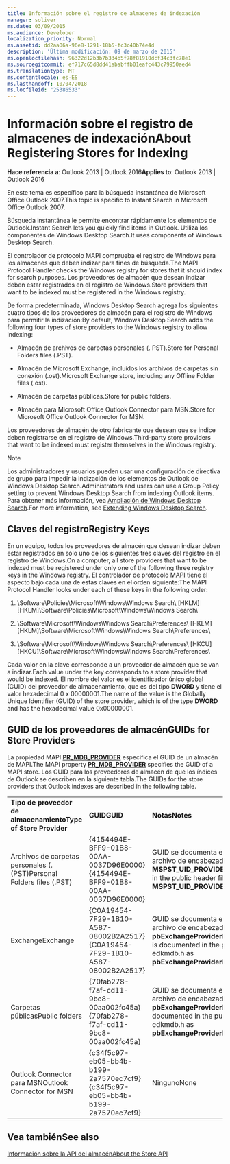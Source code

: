 ```yaml
---
title: Información sobre el registro de almacenes de indexación
manager: soliver
ms.date: 03/09/2015
ms.audience: Developer
localization_priority: Normal
ms.assetid: dd2aa06a-96e8-1291-18b5-fc3c40b74e4d
description: 'Última modificación: 09 de marzo de 2015'
ms.openlocfilehash: 96322d12b3b7b334b5f78f81910dcf34c3fc78e1
ms.sourcegitcommit: ef717c65d8dd41ababffb01eafc443c79950aed4
ms.translationtype: MT
ms.contentlocale: es-ES
ms.lasthandoff: 10/04/2018
ms.locfileid: "25386533"
---
```

# <a name="about-registering-stores-for-indexing"></a><span data-ttu-id="5a035-103">Información sobre el registro de almacenes de indexación</span><span class="sxs-lookup"><span data-stu-id="5a035-103">About Registering Stores for Indexing</span></span>

  
  
<span data-ttu-id="5a035-104">**Hace referencia a**: Outlook 2013 | Outlook 2016</span><span class="sxs-lookup"><span data-stu-id="5a035-104">**Applies to**: Outlook 2013 | Outlook 2016</span></span> 
  
<span data-ttu-id="5a035-105">En este tema es específico para la búsqueda instantánea de Microsoft Office Outlook 2007.</span><span class="sxs-lookup"><span data-stu-id="5a035-105">This topic is specific to Instant Search in Microsoft Office Outlook 2007.</span></span>
  
<span data-ttu-id="5a035-106">Búsqueda instantánea le permite encontrar rápidamente los elementos de Outlook.</span><span class="sxs-lookup"><span data-stu-id="5a035-106">Instant Search lets you quickly find items in Outlook.</span></span> <span data-ttu-id="5a035-107">Utiliza los componentes de Windows Desktop Search.</span><span class="sxs-lookup"><span data-stu-id="5a035-107">It uses components of Windows Desktop Search.</span></span>
  
<span data-ttu-id="5a035-108">El controlador de protocolo MAPI comprueba el registro de Windows para los almacenes que deben indizar para fines de búsqueda.</span><span class="sxs-lookup"><span data-stu-id="5a035-108">The MAPI Protocol Handler checks the Windows registry for stores that it should index for search purposes.</span></span> <span data-ttu-id="5a035-109">Los proveedores de almacén que desean indizar deben estar registrados en el registro de Windows.</span><span class="sxs-lookup"><span data-stu-id="5a035-109">Store providers that want to be indexed must be registered in the Windows registry.</span></span>
  
<span data-ttu-id="5a035-110">De forma predeterminada, Windows Desktop Search agrega los siguientes cuatro tipos de los proveedores de almacén para el registro de Windows para permitir la indización:</span><span class="sxs-lookup"><span data-stu-id="5a035-110">By default, Windows Desktop Search adds the following four types of store providers to the Windows registry to allow indexing:</span></span>
  
- <span data-ttu-id="5a035-111">Almacén de archivos de carpetas personales (. PST).</span><span class="sxs-lookup"><span data-stu-id="5a035-111">Store for Personal Folders files (.PST).</span></span>
    
-  <span data-ttu-id="5a035-112">Almacén de Microsoft Exchange, incluidos los archivos de carpetas sin conexión (.ost).</span><span class="sxs-lookup"><span data-stu-id="5a035-112">Microsoft Exchange store, including any Offline Folder files (.ost).</span></span> 
    
-  <span data-ttu-id="5a035-113">Almacén de carpetas públicas.</span><span class="sxs-lookup"><span data-stu-id="5a035-113">Store for public folders.</span></span> 
    
-  <span data-ttu-id="5a035-114">Almacén para Microsoft Office Outlook Connector para MSN.</span><span class="sxs-lookup"><span data-stu-id="5a035-114">Store for Microsoft Office Outlook Connector for MSN.</span></span> 
    
 <span data-ttu-id="5a035-115">Los proveedores de almacén de otro fabricante que desean que se indice deben registrarse en el registro de Windows.</span><span class="sxs-lookup"><span data-stu-id="5a035-115">Third-party store providers that want to be indexed must register themselves in the Windows registry.</span></span> 
  
> [!NOTE]
> <span data-ttu-id="5a035-116">Los administradores y usuarios pueden usar una configuración de directiva de grupo para impedir la indización de los elementos de Outlook de Windows Desktop Search.</span><span class="sxs-lookup"><span data-stu-id="5a035-116">Administrators and users can use a Group Policy setting to prevent Windows Desktop Search from indexing Outlook items.</span></span> <span data-ttu-id="5a035-117">Para obtener más información, vea [Ampliación de Windows Desktop Search](https://msdn.microsoft.com/library/2eab146a-8516-4b95-b73c-ca7f980ba233%28Office.15%29.aspx).</span><span class="sxs-lookup"><span data-stu-id="5a035-117">For more information, see [Extending Windows Desktop Search](https://msdn.microsoft.com/library/2eab146a-8516-4b95-b73c-ca7f980ba233%28Office.15%29.aspx).</span></span> 
  
## <a name="registry-keys"></a><span data-ttu-id="5a035-118">Claves del registro</span><span class="sxs-lookup"><span data-stu-id="5a035-118">Registry Keys</span></span>

<span data-ttu-id="5a035-119">En un equipo, todos los proveedores de almacén que desean indizar deben estar registrados en sólo uno de los siguientes tres claves del registro en el registro de Windows.</span><span class="sxs-lookup"><span data-stu-id="5a035-119">On a computer, all store providers that want to be indexed must be registered under only one of the following three registry keys in the Windows registry.</span></span> <span data-ttu-id="5a035-120">El controlador de protocolo MAPI tiene el aspecto bajo cada una de estas claves en el orden siguiente:</span><span class="sxs-lookup"><span data-stu-id="5a035-120">The MAPI Protocol Handler looks under each of these keys in the following order:</span></span>
  
1. <span data-ttu-id="5a035-121">\Software\Policies\Microsoft\Windows\Windows Search\ [HKLM]</span><span class="sxs-lookup"><span data-stu-id="5a035-121">[HKLM]\Software\Policies\Microsoft\Windows\Windows Search\\</span></span>
    
2. <span data-ttu-id="5a035-122">\Software\Microsoft\Windows\Windows Search\Preferences\ [HKLM]</span><span class="sxs-lookup"><span data-stu-id="5a035-122">[HKLM]\Software\Microsoft\Windows\Windows Search\Preferences\\</span></span>
    
3. <span data-ttu-id="5a035-123">\Software\Microsoft\Windows\Windows Search\Preferences\ [HKCU]</span><span class="sxs-lookup"><span data-stu-id="5a035-123">[HKCU]\Software\Microsoft\Windows\Windows Search\Preferences\\</span></span>
    
 <span data-ttu-id="5a035-124">Cada valor en la clave corresponde a un proveedor de almacén que se van a indizar.</span><span class="sxs-lookup"><span data-stu-id="5a035-124">Each value under the key corresponds to a store provider that would be indexed.</span></span> <span data-ttu-id="5a035-125">El nombre del valor es el identificador único global (GUID) del proveedor de almacenamiento, que es del tipo **DWORD** y tiene el valor hexadecimal 0 x 00000001.</span><span class="sxs-lookup"><span data-stu-id="5a035-125">The name of the value is the Globally Unique Identifier (GUID) of the store provider, which is of the type **DWORD** and has the hexadecimal value 0x00000001.</span></span> 
  
## <a name="guids-for-store-providers"></a><span data-ttu-id="5a035-126">GUID de los proveedores de almacén</span><span class="sxs-lookup"><span data-stu-id="5a035-126">GUIDs for Store Providers</span></span>

<span data-ttu-id="5a035-127">La propiedad MAPI **[PR_MDB_PROVIDER](pidtagstoreprovider-canonical-property.md)** especifica el GUID de un almacén de MAPI.</span><span class="sxs-lookup"><span data-stu-id="5a035-127">The MAPI property **[PR_MDB_PROVIDER](pidtagstoreprovider-canonical-property.md)** specifies the GUID of a MAPI store.</span></span> <span data-ttu-id="5a035-128">Los GUID para los proveedores de almacén de que los índices de Outlook se describen en la siguiente tabla.</span><span class="sxs-lookup"><span data-stu-id="5a035-128">The GUIDs for the store providers that Outlook indexes are described in the following table.</span></span> 
  
||||
|:-----|:-----|:-----|
|<span data-ttu-id="5a035-129">**Tipo de proveedor de almacenamiento**</span><span class="sxs-lookup"><span data-stu-id="5a035-129">**Type of Store Provider**</span></span> <br/> |<span data-ttu-id="5a035-130">**GUID**</span><span class="sxs-lookup"><span data-stu-id="5a035-130">**GUID**</span></span> <br/> |<span data-ttu-id="5a035-131">**Notas**</span><span class="sxs-lookup"><span data-stu-id="5a035-131">**Notes**</span></span> <br/> |
|<span data-ttu-id="5a035-132">Archivos de carpetas personales (. (PST)</span><span class="sxs-lookup"><span data-stu-id="5a035-132">Personal Folders files (.PST)</span></span>  <br/> |<span data-ttu-id="5a035-133">{4154494E-BFF9-01B8-00AA-0037D96E0000}</span><span class="sxs-lookup"><span data-stu-id="5a035-133">{4154494E-BFF9-01B8-00AA-0037D96E0000}</span></span>  <br/> |<span data-ttu-id="5a035-134">GUID se documenta en el mspst.h del archivo de encabezado público como **MSPST_UID_PROVIDER**</span><span class="sxs-lookup"><span data-stu-id="5a035-134">GUID is documented in the public header file mspst.h as **MSPST_UID_PROVIDER**</span></span> <br/> |
|<span data-ttu-id="5a035-135">Exchange</span><span class="sxs-lookup"><span data-stu-id="5a035-135">Exchange</span></span>  <br/> |<span data-ttu-id="5a035-136">{C0A19454-7F29-1B10-A587-08002B2A2517}</span><span class="sxs-lookup"><span data-stu-id="5a035-136">{C0A19454-7F29-1B10-A587-08002B2A2517}</span></span>  <br/> |<span data-ttu-id="5a035-137">GUID se documenta en el edkmdb.h del archivo de encabezado público como **pbExchangeProviderPrimaryUserGuid**</span><span class="sxs-lookup"><span data-stu-id="5a035-137">GUID is documented in the public header file edkmdb.h as **pbExchangeProviderPrimaryUserGuid**</span></span> <br/> |
|<span data-ttu-id="5a035-138">Carpetas públicas</span><span class="sxs-lookup"><span data-stu-id="5a035-138">Public folders</span></span>  <br/> |<span data-ttu-id="5a035-139">{70fab278-f7af-cd11-9bc8-00aa002fc45a}</span><span class="sxs-lookup"><span data-stu-id="5a035-139">{70fab278-f7af-cd11-9bc8-00aa002fc45a}</span></span>  <br/> |<span data-ttu-id="5a035-140">GUID se documenta en el edkmdb.h del archivo de encabezado público como **pbExchangeProviderPublicGuid**</span><span class="sxs-lookup"><span data-stu-id="5a035-140">GUID is documented in the public header file edkmdb.h as **pbExchangeProviderPublicGuid**</span></span> <br/> |
|<span data-ttu-id="5a035-141">Outlook Connector para MSN</span><span class="sxs-lookup"><span data-stu-id="5a035-141">Outlook Connector for MSN</span></span>  <br/> |<span data-ttu-id="5a035-142">{c34f5c97-eb05-bb4b-b199-2a7570ec7cf9}</span><span class="sxs-lookup"><span data-stu-id="5a035-142">{c34f5c97-eb05-bb4b-b199-2a7570ec7cf9}</span></span>  <br/> |<span data-ttu-id="5a035-143">Ninguno</span><span class="sxs-lookup"><span data-stu-id="5a035-143">None</span></span>  <br/> |
   
## <a name="see-also"></a><span data-ttu-id="5a035-144">Vea también</span><span class="sxs-lookup"><span data-stu-id="5a035-144">See also</span></span>



[<span data-ttu-id="5a035-145">Información sobre la API del almacén</span><span class="sxs-lookup"><span data-stu-id="5a035-145">About the Store API</span></span>](about-the-store-api.md)


